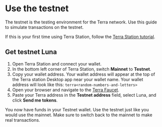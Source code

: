# Use the testnet

The testnet is the testing environment for the Terra network. Use this guide to simulate transactions on the testnet.

If this is your first time using Terra Station, follow the [Terra Station tutorial](../get-started/terra-station-desktop.md).

## Get testnet Luna

1. Open Terra Station and connect your wallet.
2. In the bottom left corner of Terra Station, switch **Mainnet** to **Testnet**.
2. Copy your wallet address. Your wallet address will appear at the top of the Terra station Desktop app near your wallet name. Your wallet address will look like this: `terra<random-numbers-and-letters>`
3. Open your browser and navigate to the [Terra Faucet](https://faucet.terra.money).
4. Paste your Terra address in the **Testnet address** field, select Luna, and click **Send me tokens**.

You now have funds in your Testnet wallet. Use the testnet just like you would use the mainnet. Make sure to switch back to the mainnet to make real transactions.
